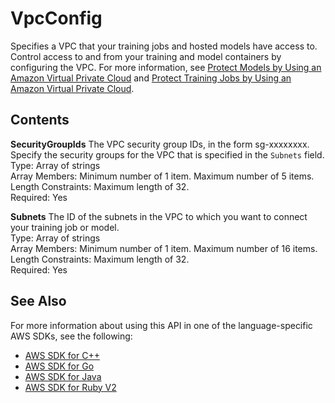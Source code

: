 # VpcConfig<a name="API_VpcConfig"></a>

Specifies a VPC that your training jobs and hosted models have access to\. Control access to and from your training and model containers by configuring the VPC\. For more information, see [Protect Models by Using an Amazon Virtual Private Cloud](host-vpc.md) and [Protect Training Jobs by Using an Amazon Virtual Private Cloud](train-vpc.md)\.

## Contents<a name="API_VpcConfig_Contents"></a>

 **SecurityGroupIds**   <a name="SageMaker-Type-VpcConfig-SecurityGroupIds"></a>
The VPC security group IDs, in the form sg\-xxxxxxxx\. Specify the security groups for the VPC that is specified in the `Subnets` field\.  
Type: Array of strings  
Array Members: Minimum number of 1 item\. Maximum number of 5 items\.  
Length Constraints: Maximum length of 32\.  
Required: Yes

 **Subnets**   <a name="SageMaker-Type-VpcConfig-Subnets"></a>
The ID of the subnets in the VPC to which you want to connect your training job or model\.  
Type: Array of strings  
Array Members: Minimum number of 1 item\. Maximum number of 16 items\.  
Length Constraints: Maximum length of 32\.  
Required: Yes

## See Also<a name="API_VpcConfig_SeeAlso"></a>

For more information about using this API in one of the language\-specific AWS SDKs, see the following:
+  [AWS SDK for C\+\+](http://docs.aws.amazon.com/goto/SdkForCpp/sagemaker-2017-07-24/VpcConfig) 
+  [AWS SDK for Go](http://docs.aws.amazon.com/goto/SdkForGoV1/sagemaker-2017-07-24/VpcConfig) 
+  [AWS SDK for Java](http://docs.aws.amazon.com/goto/SdkForJava/sagemaker-2017-07-24/VpcConfig) 
+  [AWS SDK for Ruby V2](http://docs.aws.amazon.com/goto/SdkForRubyV2/sagemaker-2017-07-24/VpcConfig) 